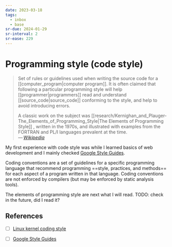 ```yaml
---
date: 2023-03-18
tags:
  - inbox
  - base
sr-due: 2024-01-29
sr-interval: 2
sr-ease: 229
---
```


# Programming style (code style)

> Set of rules or guidelines used when writing the source code for a
> [[computer_program|computer program]]. It is often claimed that following a
> particular programming style will help
> [[programmer|programmers]] read and understand
> [[source_code|source_code]] conforming to the style, and help to avoid
> introducing errors.
>
> A classic work on the subject was
> [[research/Kernighan_and_Plauger-The_Elements_of_Programming_Style|The Elements of Programming Style]]
> , written in the 1970s, and illustrated with examples from the FORTRAN and
> PL/I languages prevalent at the time.\
> — <cite>[Wikipedia](https://en.wikipedia.org/wiki/Programming_style)</cite>

My first experience with code style was while I learned basics of web
development and I mainly checked [Google Style Guides](https://google.github.io/styleguide/).

Coding conventions are a set of guidelines for a specific programming language
that recommend programming ==style, practices, and methods== for each aspect of
a program written in that language. Coding conventions are not enforced by
compilers (but may be enforced by static analysis tools).

The elements of programming style are next what I will read.
TODO: check in the future, did I read it?

## References

- [ ] [Linux kernel coding style](https://www.kernel.org/doc/Documentation/process/coding-style.rst)
- [ ] [Google Style Guides](https://google.github.io/styleguide/)

